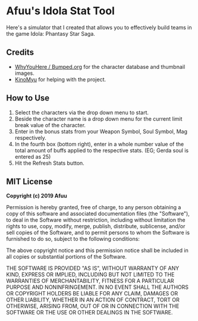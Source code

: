 # Afuu's Idola Stat Tool

Here's a simulator that I created that allows you to effectively build teams in the game Idola: Phantasy Star Saga.

## Credits

 - [WhyYouHere / Bumped.org](https://bumped.org/idola/idola-character-database/) for the character database and thumbnail images.
 - [KinoMyu](https://github.com/KinoMyu) for helping with the project.

## How to Use
  1. Select the characters via the drop down menu to start.
  2. Beside the character name is a drop down menu for the current limit break value of the character.
  3. Enter in the bonus stats from your Weapon Symbol, Soul Symbol, Mag respectively.
  4. In the fourth box (bottom right), enter in a whole number value of the total amount of buffs applied to the respective stats.
     (EG; Gerda soul is entered as 25)
  5. Hit the Refresh Stats button.

## MIT License

**Copyright (c) 2019 Afuu**

Permission is hereby granted, free of charge, to any person obtaining a copy
of this software and associated documentation files (the "Software"), to deal
in the Software without restriction, including without limitation the rights
to use, copy, modify, merge, publish, distribute, sublicense, and/or sell
copies of the Software, and to permit persons to whom the Software is
furnished to do so, subject to the following conditions:

The above copyright notice and this permission notice shall be included in all
copies or substantial portions of the Software.

THE SOFTWARE IS PROVIDED "AS IS", WITHOUT WARRANTY OF ANY KIND, EXPRESS OR
IMPLIED, INCLUDING BUT NOT LIMITED TO THE WARRANTIES OF MERCHANTABILITY,
FITNESS FOR A PARTICULAR PURPOSE AND NONINFRINGEMENT. IN NO EVENT SHALL THE
AUTHORS OR COPYRIGHT HOLDERS BE LIABLE FOR ANY CLAIM, DAMAGES OR OTHER
LIABILITY, WHETHER IN AN ACTION OF CONTRACT, TORT OR OTHERWISE, ARISING FROM,
OUT OF OR IN CONNECTION WITH THE SOFTWARE OR THE USE OR OTHER DEALINGS IN THE
SOFTWARE.
